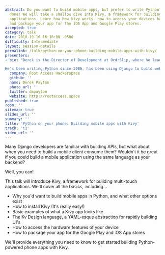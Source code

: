 ```yaml
---
abstract: Do you want to build mobile apps, but prefer to write Python? It can be
  done! We will take a shallow dive into Kivy, a framework for building multi-touch
  applications. Learn how how kivy works, how to access your devices hardware features,
  and package your app for the iOS App and Google Play stores.
accepted: true
category: talk
date: 2018-10-16 16:10:00 -0500
difficulty: Intermediate
layout: session-details
permalink: /talk/python-on-your-phone-building-mobile-apps-with-kivy/
presenters:
- bio: "Derek is the Director of Development at OrdrSlip, where he leads a team of developers -- the majority of whom are junior and under his mentorship -- in building the company's core product. He is fiercely Fresno-proud and is actively involved in building Fresno's technology scene; he is the founder and lead organizer of Fresno Python, co-founder of Root Access Hackerspace, and a director at 59DaysOfCode, a non-profit aimed at growing tech in the San Joaquin Valley.

He's been writing Python since 2006, has been using Django to build web stuff since version 0.95, and has been a core contributor to Qtile."
  company: Root Access Hackerspace
  github: ''
  name: Derek Payton
  photo_url: ''
  twitter: dmpayton
  website: http://rootaccess.space
published: true
room: ''
sitemap: true
slides_url: ''
summary: ''
title: 'Python on your phone: Building mobile apps with Kivy'
track: 't1'
video_url: ''
---
```


Many Django developers are familiar with building APIs, but what about when you need to build a mobile client consume them? Wouldn't it be great if you could build a mobile application using the same language as your backend?

Well, you can!

This talk will introduce Kivy, a framework for building multi-touch applications. We'll cover all the basics, including...

- Why you'd want to build mobile apps in Python, and what other options exist
- How to install Kivy (It's really easy!)
- Basic examples of what a Kivy app looks like
- The Kv Design language, a YAML-esque abstraction for rapidly building UI's
- How to access the hardware features of your device
- How to package your app for the Google Play and iOS App stores

We'll provide everything you need to know to get started building Python-powered phone apps with Kivy.

